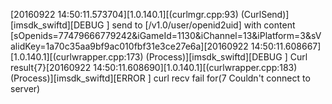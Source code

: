 \[20160922 14:50:11.573704\]\[1.0.140.1\]\[\(curlmgr.cpp:93\) \(CurlSend\)\]\[imsdk\_swiftd\]\[DEBUG \] send to \[\/v1.0\/user\/openid2uid\] with content \[sOpenids=77479666779242&iGameId=1130&iChannel=13&iPlatform=3&sValidKey=1a70c35aa9bf9ac010fbf31e3ce27e6a\]\[20160922 14:50:11.608667\]\[1.0.140.1\]\[\(curlwrapper.cpp:173\) \(Process\)\]\[imsdk\_swiftd\]\[DEBUG \] Curl result{7}\[20160922 14:50:11.608690\]\[1.0.140.1\]\[\(curlwrapper.cpp:183\) \(Process\)\]\[imsdk\_swiftd\]\[ERROR \] curl recv fail for\(7 Couldn't connect to server\)





